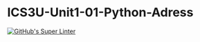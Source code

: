 # ICS3U-Unit1-01-Python-Adress

[![GitHub's Super Linter](https://github.com/Mikayla-Barthelette-1/ICS3U-Unit1-01-Python-Adress/workflows/GitHub's%20Super%20Linter/badge.svg)](https://github.com/Mikayla-Barthelette-1/ICS3U-Unit1-01-Python-Adress/actions)
